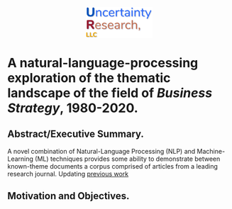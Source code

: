 
<p align="center">
<img width="150" align = "center" src="./graphics/UR_Logo.jpg" >


</p>



# A natural-language-processing exploration of the thematic landscape of the field of *Business Strategy*, 1980-2020.

## Abstract/Executive Summary.

A novel combination of Natural-Language Processing (NLP) and Machine-Learning (ML) techniques provides some ability to demonstrate between known-theme documents a corpus comprised of articles from a leading research journal. Updating [previous work](https://github.com/hamlett-neil-ur/BizStratTopicAnalysis/blob/master/201229_README_old.md)

## Motivation and Objectives.
